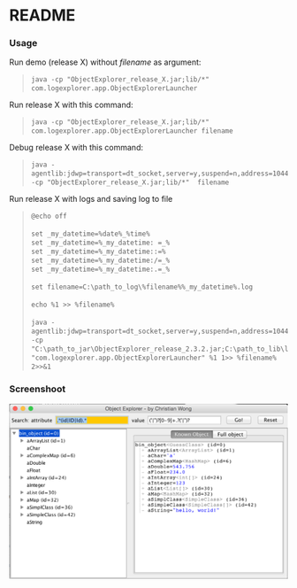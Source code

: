 # README #

### Usage ###

Run demo (release X) without *filename* as argument:
>     java -cp "ObjectExplorer_release_X.jar;lib/*" com.logexplorer.app.ObjectExplorerLauncher

Run release X with this command:
>     java -cp "ObjectExplorer_release_X.jar;lib/*" com.logexplorer.app.ObjectExplorerLauncher filename

Debug release X with this command:
>     java -agentlib:jdwp=transport=dt_socket,server=y,suspend=n,address=1044 -cp "ObjectExplorer_release_X.jar;lib/*"  filename

Run release X with logs and saving log to file
>     @echo off
>     
>     set _my_datetime=%date%_%time%
>     set _my_datetime=%_my_datetime: =_%
>     set _my_datetime=%_my_datetime::=%
>     set _my_datetime=%_my_datetime:/=_%
>     set _my_datetime=%_my_datetime:.=_%
>     
>     set filename=C:\path_to_log\%filename%%_my_datetime%.log
>     
>     echo %1 >> %filename%
>     
>     java -agentlib:jdwp=transport=dt_socket,server=y,suspend=n,address=1044 -cp "C:\path_to_jar\ObjectExplorer_release_2.3.2.jar;C:\path_to_lib\lib\*" "com.logexplorer.app.ObjectExplorerLauncher" %1 1>> %filename% 2>>&1


### Screenshoot ###

![Screenshoot](doc/img/ObjectX_2.3.3.png)
